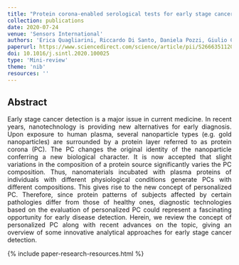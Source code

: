 ```yaml
---
title: "Protein corona-enabled serological tests for early stage cancer detection"
collection: publications
date: 2020-07-24
venue: 'Sensors International'
authors: 'Erica Quagliarini, Riccardo Di Santo, Daniela Pozzi, Giulio Caracciolo'
paperurl: https://www.sciencedirect.com/science/article/pii/S2666351120300255
doi: 10.1016/j.sintl.2020.100025
type: 'Mini-review'
theme: 'nib'
resources: ''
---
```


<h2> Abstract </h2>
<p align= "justify">
Early stage cancer detection is a major issue in current medicine. In recent years, nanotechnology is providing new alternatives for early diagnosis. Upon exposure to human plasma, several nanoparticle types (e.g. gold nanoparticles) are surrounded by a protein layer referred to as protein corona (PC). The PC changes the original identity of the nanoparticle conferring a new biological character. It is now accepted that slight variations in the composition of a protein source significantly varies the PC composition. Thus, nanomaterials incubated with plasma proteins of individuals with different physiological conditions generate PCs with different compositions. This gives rise to the new concept of personalized PC. Therefore, since protein patterns of subjects affected by certain pathologies differ from those of healthy ones, diagnostic technologies based on the evaluation of personalized PC could represent a fascinating opportunity for early disease detection. Herein, we review the concept of personalized PC along with recent advances on the topic, giving an overview of some innovative analytical approaches for early stage cancer detection.

{% include paper-research-resources.html %}
